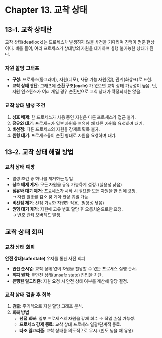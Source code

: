 # Chapter 13. 교착 상태
## 13-1. 교착 상태란
교착 상태(deadlock)는 프로세스가 발생하지 않을 사건을 기다리며 진행이 멈춘 현상이다.
예를 들어, 여러 프로세스가 상대방의 자원을 대기하며 실행 불가능한 상태가 된다.

### 자원 할당 그래프
- **구성**: 프로세스(동그라미), 자원(네모), 사용 가능 자원(점), 관계(화살표)로 표현.
- **교착 상태 판단**: 그래프에 **순환 구조(cycle)** 가 있으면 교착 상태 가능성이 높음.
  단, 자원 인스턴스가 여러 개일 경우 순환만으로 교착 상태가 확정되지는 않음.

### 교착 상태 발생 조건
1. **상호 배제**: 한 프로세스가 사용 중인 자원은 다른 프로세스가 접근 불가.
2. **점유와 대기**: 프로세스가 일부 자원을 보유한 채 다른 자원을 요청하며 대기.
3. **비선점**: 다른 프로세스의 자원을 강제로 획득 불가.
4. **원형 대기**: 프로세스들이 순환 형태로 자원을 요청하며 대기.

## 13-2. 교착 상태 해결 방법
### 교착 상태 예방
- 발생 조건 중 하나를 제거하는 방법
- **상호 배제 제거**: 모든 자원을 공유 가능하게 설정. (실용성 낮음)
- **점유와 대기 제거**: 프로세스가 시작 시 필요한 모든 자원을 한 번에 요청.  
  → 자원 활용률 감소 및 기아 현상 유발 가능.
- **비선점 제거**: 선점 가능한 자원만 적용. (범용성 낮음)
- **원형 대기 제거**: 자원에 고유 번호 할당 후 오름차순으로만 요청.  
  → 번호 관리 오버헤드 발생.

## 교착 상태 회피
### 교착 상태 회피
**안전 상태(safe state)** 유지를 통한 사전 회피
- **안전 순서열**: 교착 상태 없이 자원을 할당할 수 있는 프로세스 실행 순서.
- **회피 원칙**: 불안전 상태(unsafe state) 진입을 차단.
- **은행원 알고리즘**: 자원 요청 시 안전 상태 여부를 계산해 할당 결정.

### 교착 상태 검출 후 회복
1. **검출**: 주기적으로 자원 할당 그래프 분석.
2. **회복 방법**
    - **선점 회복**: 일부 프로세스의 자원을 강제 회수 → 작업 손실 가능성.
    - **프로세스 강제 종료**: 교착 상태 프로세스 일괄/단계적 종료.
    - **타조 알고리즘**: 교착 상태를 의도적으로 무시. (빈도 낮을 때 유용)


